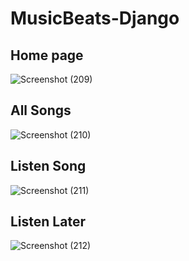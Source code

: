 # MusicBeats-Django

## Home page
![Screenshot (209)](https://user-images.githubusercontent.com/45496082/91710234-9036e480-eba1-11ea-8c9e-07de6a9e1ae8.png)

## All Songs
![Screenshot (210)](https://user-images.githubusercontent.com/45496082/91710278-a2b11e00-eba1-11ea-8c06-9ceff9360c1d.png)

## Listen Song
![Screenshot (211)](https://user-images.githubusercontent.com/45496082/91710358-bfe5ec80-eba1-11ea-8541-cc0dd989eab4.png)

## Listen Later
![Screenshot (212)](https://user-images.githubusercontent.com/45496082/91710388-cb391800-eba1-11ea-85a0-dde39aecc6aa.png)
